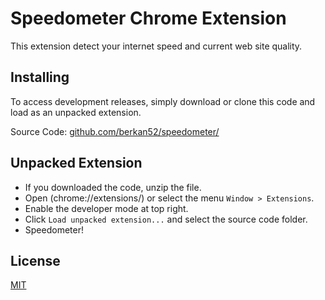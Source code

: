 Speedometer Chrome Extension
==========

This extension detect your internet speed and current web site quality.


Installing
-----

To access development releases, simply download or clone this code and load as an unpacked extension.

Source Code: [github.com/berkan52/speedometer/](https://github.com/berkan52/speedometer/)


Unpacked Extension
-----

- If you downloaded the code, unzip the file.
- Open (chrome://extensions/) or select the menu `Window > Extensions`.
- Enable the developer mode at top right.
- Click `Load unpacked extension...` and select the source code folder.
- Speedometer!

License
-----

[MIT](http://opensource.org/licenses/MIT)
